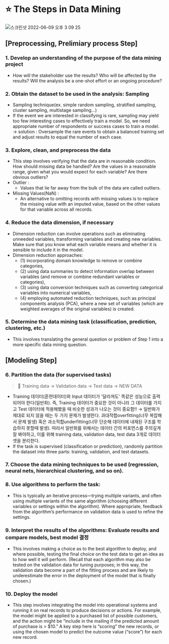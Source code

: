 # ⭐️ The Steps in Data Mining

![스크린샷 2022-06-09 오후 3 09 25](https://user-images.githubusercontent.com/74564995/172776681-c852fc05-3461-4c11-9bb8-73044ee6e780.png)

## [Preprocessing, Prelimiary process Step]

### 1. Develop an understanding of the purpose of the data mining project

- How will the stakeholder use the results? Who will be affected by the results? Will the analysis be a one-shot effort or an ongoing procedure?

### 2. Obtain the dataset to be used in the analysis: Sampling

- Sampling technique(ex. simple random sampling, stratified sampling, cluster sampling, multistage sampling...)
- If the event we are interested in classifying is rare, sampling may yield too few interesting cases to effectively train a model. So, we need appropriate number  of respondents or success cases to train a model. → solution : Oversample the rare events to obtain a balanced training set and adjust results to equal the number of each case. 

### 3. Explore, clean, and preprocess the data

- This step involves verifying that the data are in reasonable condition. How should missing data be handled? Are the values in a reasonable range, given what you would expect for each variable? Are there obvious outliers? 
- Outlier : 
  - Values that lie far away from the bulk of the data are called outliers.
- Missing Values(NaN) : 
  - An alternative to omitting records with missing values is to replace the missing value with an imputed value, based on the other values for that variable across all records.

### 4. Reduce the data dimension, if necessary

- Dimension reduction can involve operations such as eliminating unneeded variables, transforming variables and creating new variables. Make sure that you know what each variable means and whether it is sensible to include it in the model.
- Dimension reduction approaches: 
  - (1) incorporating domain knowledge to remove or combine categories, 
  - (2) using data summaries to detect information overlap between variables (and remove or combine redundant variables or categories), 
  - (3) using data conversion techniques such as converting categorical variables into numerical variables, 
  - (4) employing automated reduction techniques, such as principal components analysis (PCA), where a new set of variables (which are weighted averages of the original variables) is created.

### 5. Determine the data mining task (classification, prediction, clustering, etc.)

- This involves translating the general question or problem of Step 1 into a more specific data mining question.


## [Modeling Step]

### 6. Partition the data (for supervised tasks)

> 📌 Training data → Validation data → Test data → NEW DATA

- Training 데이터(훈련데이터)와 Input 데이터가 '달라져도' 똑같은 성능으로 출력되어야 한다(일반화). 즉, Training 데이터가 중요한 것이 아니라 그 데이터를 가지고 Test 데이터에 적용해봤을 때 비슷한 성과가 나오는 것이 중요함!! → 일반화가 제대로 되지 않을 때는 두 가지 문제가 발생한다. 과대적합overfitting(너무 복잡해서 문제 발생) 혹은 과소적합underfitting(너무 단순해 데이터에 내재된 구조를 학습하지 못할때 발생). 따라서 일반화를 위해서는 데이터 간의 퍼포먼스를 주의깊게 잘 봐야하고, 이를 위해 training data, validation data, test data 3개로 데이터셋을 분리한다.
- If the task is supervised (classification or prediction), randomly partition the dataset into three parts: training, validation, and test datasets.

### 7. Choose the data mining techniques to be used (regression, neural nets, hierarchical clustering, and so on).

### 8. Use algorithms to perform the task:

- This is typically an iterative process—trying multiple variants, and often using multiple variants of the same algorithm (choosing different variables or settings within the algorithm). Where appropriate, feedback from the algorithm’s performance on validation data is used to refine the settings.

### 9. Interpret the results of the algorithms: Evaluate results and compare models, best model 결정

- This involves making a choice as to the best algorithm to deploy, and where possible, testing the final choice on the test data to get an idea as to how well it will perform. (Recall that each algorithm may also be tested on the validation data for tuning purposes; in this way, the validation data become a part of the fitting process and are likely to underestimate the error in the deployment of the model that is finally chosen.)

### 10. Deploy the model

- This step involves integrating the model into operational systems and running it on real records to produce decisions or actions. For example, the model might be applied to a purchased list of possible customers, and the action might be “include in the mailing if the predicted amount of purchase is > $10.” A key step here is “scoring” the new records, or using the chosen model to predict the outcome value (“score”) for each new record.
